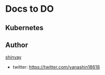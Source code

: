 # Docs to DO

## Kubernetes

## Author

[shinyay](https://github.com/shinyay)

- twitter: <https://twitter.com/yanashin18618>
